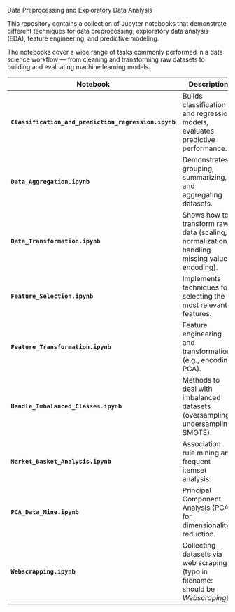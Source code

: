 Data Preprocessing and Exploratory Data Analysis

This repository contains a collection of Jupyter notebooks that demonstrate different techniques for data preprocessing, exploratory data analysis (EDA), feature engineering, and predictive modeling.

The notebooks cover a wide range of tasks commonly performed in a data science workflow — from cleaning and transforming raw datasets to building and evaluating machine learning models.

| Notebook                                             | Description                                                                                  |
| ---------------------------------------------------- | -------------------------------------------------------------------------------------------- |
| **`Classification_and_prediction_regression.ipynb`** | Builds classification and regression models, evaluates predictive performance.               |
| **`Data_Aggregation.ipynb`**                         | Demonstrates grouping, summarizing, and aggregating datasets.                                |
| **`Data_Transformation.ipynb`**                      | Shows how to transform raw data (scaling, normalization, handling missing values, encoding). |
| **`Feature_Selection.ipynb`**                        | Implements techniques for selecting the most relevant features.                              |
| **`Feature_Transformation.ipynb`**                   | Feature engineering and transformations (e.g., encoding, PCA).                               |
| **`Handle_Imbalanced_Classes.ipynb`**                | Methods to deal with imbalanced datasets (oversampling, undersampling, SMOTE).               |
| **`Market_Basket_Analysis.ipynb`**                   | Association rule mining and frequent itemset analysis.                                       |
| **`PCA_Data_Mine.ipynb`**                            | Principal Component Analysis (PCA) for dimensionality reduction.                             |
| **`Webscrapping.ipynb`**                             | Collecting datasets via web scraping (typo in filename: should be *Webscraping*).            |

